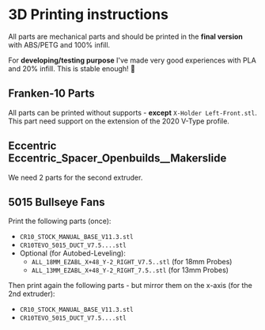 # 3D Printing instructions

All parts are mechanical parts and should be printed in the **final version** with ABS/PETG and 100% infill.

For **developing/testing purpose** I've made very good experiences with PLA and 20% infill. This is stable enough! :grimacing:



## Franken-10 Parts

All parts can be printed without supports - **except** `X-Holder Left-Front.stl`.
This part need support on the extension of the 2020 V-Type profile.

## Eccentric Eccentric_Spacer_Openbuilds__Makerslide

We need 2 parts for the second extruder.

## 5015 Bullseye Fans

Print the following parts (once):
- `CR10_STOCK_MANUAL_BASE_V11.3.stl`
- `CR10TEVO_5015_DUCT_V7.5....stl`
- Optional (for Autobed-Leveling):
  - `ALL_18MM_EZABL_X+48_Y-2_RIGHT_V7.5..stl` (for 18mm Probes)
  - `ALL_13MM_EZABL_X+48_Y-2_RIGHT_7.5..stl` (for 13mm Probes)

Then print again the following parts - but mirror them on the x-axis (for the 2nd extruder):
- `CR10_STOCK_MANUAL_BASE_V11.3.stl`
- `CR10TEVO_5015_DUCT_V7.5....stl`
